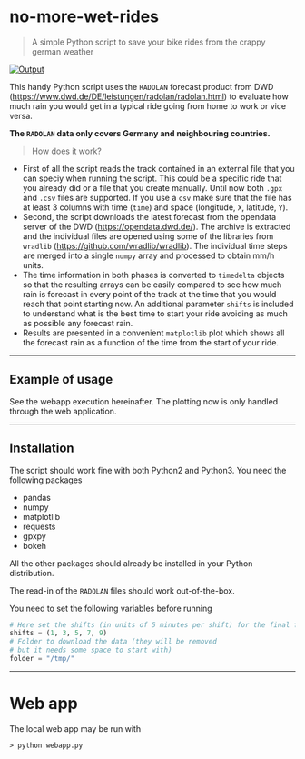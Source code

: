 # no-more-wet-rides 

> A simple Python script to save your bike rides from the crappy german weather

[![Output](https://i.imgur.com/hWGzUY4.jpeg)]()

This handy Python script uses the `RADOLAN` forecast product from DWD (https://www.dwd.de/DE/leistungen/radolan/radolan.html) to evaluate how much rain you would get in a typical ride going from home to work or vice versa. 

**The `RADOLAN` data only covers Germany and neighbouring countries.**

> How does it work? 

- First of all the script reads the track contained in an external file that you can speciy when running the script. This could be a specific ride that you already did or a file that you create manually. Until now both `.gpx` and `.csv` files are supported. If you use a `csv` make sure that the file has at least 3 columns with time (`time`) and space (longitude, `X`, latitude, `Y`). 
- Second, the script downloads the latest forecast from the opendata server of the DWD (https://opendata.dwd.de/). The archive is extracted and the individual files are opened using some of the libraries from `wradlib` (https://github.com/wradlib/wradlib). The individual time steps are merged into a single `numpy` array and processed to obtain mm/h units. 
- The time information in both phases is converted to `timedelta` objects so that the resulting arrays can be easily compared to see how much rain is forecast in every point of the track at the time that you would reach that point starting now. An additional parameter `shifts` is included to understand what is the best time to start your ride avoiding as much as possible any forecast rain. 
- Results are presented in a convenient `matplotlib` plot which shows all the forecast rain as a function of the time from the start of your ride.

---

## Example of usage 

See the webapp execution hereinafter. The plotting now is only handled through the web application.

---

## Installation
The script should work fine with both Python2 and Python3. You need the following packages

- pandas
- numpy
- matplotlib
- requests
- gpxpy
- bokeh 

All the other packages should already be installed in your Python distribution. 

The read-in of the `RADOLAN` files should work out-of-the-box. 

You need to set the following variables before running

```python
# Here set the shifts (in units of 5 minutes per shift) for the final forecast
shifts = (1, 3, 5, 7, 9)
# Folder to download the data (they will be removed 
# but it needs some space to start with)
folder = "/tmp/"
```

---


# Web app

The local web app may be run with

    > python webapp.py
